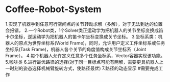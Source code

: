﻿# Coffee-Robot-System
1.实现了机器手到任意可行空间点的关节转动求解（多解），对于无法到达的位置会报错，
2.一个Robot类，1个Solver类正运动学为把机器人的关节坐标变换成笛卡尔坐标，逆运动学为把机器人的笛卡尔坐标变换成关节坐标。
3.坐标系类：机器人的原点为世界坐标系(World Frame)，同时，允许用户定义工件坐标系或任务坐标系(Task Frame)，机器人各个关节的角度值构成关节坐标系（Joint Frame）。
4.每个机器人允许定义任意多个任务坐标系，Vector容器实现该功能。
5.咖啡类
6.进行最优路径的选择(对于同一目标点可能有两解，需要更具机器人上一时刻的姿态选择机械臂旋转方式，使路径最优)
7.路径的动态显示
#需要完成工作



